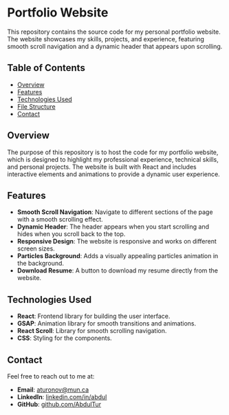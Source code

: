 # Portfolio Website

This repository contains the source code for my personal portfolio website. The website showcases my skills, projects, and experience, featuring smooth scroll navigation and a dynamic header that appears upon scrolling.

## Table of Contents

- [Overview](#overview)
- [Features](#features)
- [Technologies Used](#technologies-used)
- [File Structure](#file-structure)
- [Contact](#contact)

## Overview

The purpose of this repository is to host the code for my portfolio website, which is designed to highlight my professional experience, technical skills, and personal projects. The website is built with React and includes interactive elements and animations to provide a dynamic user experience.

## Features

- **Smooth Scroll Navigation**: Navigate to different sections of the page with a smooth scrolling effect.
- **Dynamic Header**: The header appears when you start scrolling and hides when you scroll back to the top.
- **Responsive Design**: The website is responsive and works on different screen sizes.
- **Particles Background**: Adds a visually appealing particles animation in the background.
- **Download Resume**: A button to download my resume directly from the website.

## Technologies Used

- **React**: Frontend library for building the user interface.
- **GSAP**: Animation library for smooth transitions and animations.
- **React Scroll**: Library for smooth scrolling navigation.
- **CSS**: Styling for the components.

## Contact

Feel free to reach out to me at:

- **Email**: aturonov@mun.ca
- **LinkedIn**: [linkedin.com/in/abdul](https://www.linkedin.com/in/abdulaziz-turonov-63ab3a260/)
- **GitHub**: [github.com/AbdulTur](https://github.com/AbdulTur)
